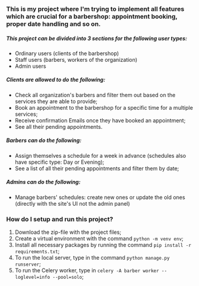 ### This is my project where I'm trying to implement all features which are crucial for a barbershop: appointment booking, proper date handling and so on.

##### This project can be divided into 3 sections for the following user types:
  
  - Ordinary users (clients of the barbershop)
  - Staff users (barbers, workers of the organization)
  - Admin users
  
  
##### Clients are allowed to do the following:
  
  - Check all organization's barbers and filter them out based on the services they are able to provide;
  - Book an appointment to the barbershop for a specific time for a multiple services;
  - Receive confirmation Emails once they have booked an appointment;
  - See all their pending appointments.

##### Barbers can do the following:
  - Assign themselves a schedule for a week in advance (schedules also have specific type: Day or Evening);
  - See a list of all their pending appointments and filter them by date;

##### Admins can do the following:
  - Manage barbers' schedules: create new ones or update the old ones (directly with the site's UI not the admin panel)

### How do I setup and run this project?
  1. Download the zip-file with the project files;
  2. Create a virtual environment with the command ```python -m venv env```;
  3. Install all necessary packages by running the command ```pip install -r requirements.txt```;
  4. To run the local server, type in the command ```python manage.py runserver```;
  5. To run the Celery worker, type in ```celery -A barber worker --loglevel=info --pool=solo```;
  
